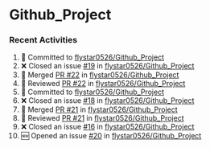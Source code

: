 # Github_Project

### Recent Activities
<!--START_SECTION:activity-->
1. 📝 Committed to [flystar0526/Github_Project](https://github.com/flystar0526/Github_Project/commit/fa504ac97a400e9bd7aacebe3a6f7b016c90c25e)
2. ❌ Closed an issue [#19](https://github.com/flystar0526/Github_Project/issues/19) in [flystar0526/Github_Project](https://github.com/flystar0526/Github_Project)
3. 🔀 Merged [PR #22](https://github.com/flystar0526/Github_Project/pull/22) in [flystar0526/Github_Project](https://github.com/flystar0526/Github_Project)
4. 🔎 Reviewed [PR #22](https://github.com/flystar0526/Github_Project/pull/22) in [flystar0526/Github_Project](https://github.com/flystar0526/Github_Project)
5. 📝 Committed to [flystar0526/Github_Project](https://github.com/flystar0526/Github_Project/commit/c782ccbcd352a2a52a0b9984f75aacf5abdece41)
6. ❌ Closed an issue [#18](https://github.com/flystar0526/Github_Project/issues/18) in [flystar0526/Github_Project](https://github.com/flystar0526/Github_Project)
7. 🔀 Merged [PR #21](https://github.com/flystar0526/Github_Project/pull/21) in [flystar0526/Github_Project](https://github.com/flystar0526/Github_Project)
8. 🔎 Reviewed [PR #21](https://github.com/flystar0526/Github_Project/pull/21) in [flystar0526/Github_Project](https://github.com/flystar0526/Github_Project)
9. ❌ Closed an issue [#16](https://github.com/flystar0526/Github_Project/issues/16) in [flystar0526/Github_Project](https://github.com/flystar0526/Github_Project)
10. 🆕 Opened an issue [#20](https://github.com/flystar0526/Github_Project/issues/20) in [flystar0526/Github_Project](https://github.com/flystar0526/Github_Project)
<!--END_SECTION:activity-->
